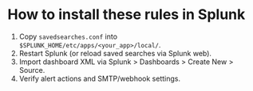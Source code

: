 # How to install these rules in Splunk

1. Copy `savedsearches.conf` into `$SPLUNK_HOME/etc/apps/<your_app>/local/`.
2. Restart Splunk (or reload saved searches via Splunk web).
3. Import dashboard XML via Splunk > Dashboards > Create New > Source.
4. Verify alert actions and SMTP/webhook settings.
